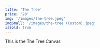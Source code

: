 ```yaml
---
title: 'The Tree'
price: '20'
img: '/images/the-tree.jpeg'
imgSmall: '/images/the-tree (Custom).jpeg'
isSold: true
---
```


This is the The Tree Canvas